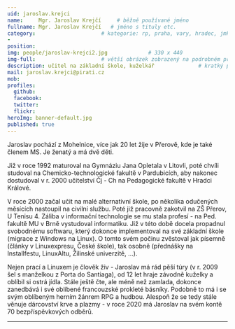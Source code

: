 ```yaml
---
uid: jaroslav.krejci
name:     Mgr. Jaroslav Krejčí     # běžně používané jméno
fullname: Mgr. Jaroslav Krejčí   # jméno s tituly etc.
category:                     # kategorie: rp, praha, vary, hradec, jmk, senat
- 
position: 
img: people/jaroslav-krejci2.jpg             # 330 x 440
img-full:                     # větší obrázek zobrazený na podrobném profilu
description: učitel na základní škole, kuželkář              # kratký popis, max 160 znaků
mail: jaroslav.krejci@pirati.cz
mob: 
profiles:
  github:
  facebook:       
  twitter:        
  flickr: 
heroImg: banner-default.jpg
published: true
---
```


Jaroslav pochází z Mohelnice, více jak 20 let žije v Přerově, kde je také členem MS. Je ženatý a má dvě děti.

Již v roce 1992 maturoval na Gymnáziu Jana Opletala v Litovli, poté chvíli studoval na Chemicko-technologické fakultě v Pardubicích, aby nakonec dostudoval v r. 2000 učitelství Čj - Ch na Pedagogické fakultě v Hradci Králové.

V roce 2000 začal učit na malé alternativní škole, po několika odučených měsících nastoupil na civilní službu. Poté již pracovně zakotvil na ZŠ Přerov, U Tenisu 4. Záliba v informační technologie se mu stala profesí - na Ped. fakultě MU v Brně vystudoval informatiku. Již v této době docela propadnul svobodnému softwaru, který dokonce implementoval na své základní škole (migrace z Windows na Linux). O tomto svém počinu zvěstoval jak písemně (články v Linuxexpresu, České škole), tak osobně (přednášky na Installfestu, LinuxAltu, Žilinské univerzitě, ...).

Nejen prací a Linuxem je člověk živ - Jaroslav má rád pěší túry (v r. 2009 šel s manželkou z Porta do Santiaga), od 12 let hraje závodně kuželky a oblíbil si ostrá jídla. Stále ještě čte, ale méně než zamlada, dokonce zanedbává i své oblíbené francouzské prokleté básníky. Podobně to má i se svým oblíbeným herním žánrem RPG a hudbou. Alespoň že se tedy stále věnuje dárcovství krve a plazmy - v roce 2020 má Jaroslav na svém kontě 70 bezpříspěvkových odběrů.

---
